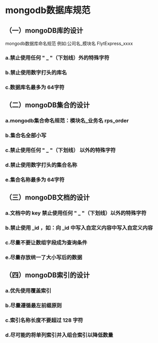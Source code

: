 # mongodb数据库规范

## （一）mongoDB库的设计

mongodb数据库命名规范 例如:公司名_模块名 FlytExpress_xxxx

### a.禁止使用任何 " _ "（下划线）外的特殊字符

### b.禁止使用数字打头的库名

### c.数据库名最多为 64字符

## （二）mongoDB集合的设计

### a.mongodb集合命名规范：模块名_业务名 rps_order

### b.集合名全部小写

### c.禁止使用任何 " _ "（下划线） 以外的特殊字符

### d.禁止使用数字打头的集合名称

### e.集合名称最多为 64字符

## （三）mongoDB文档的设计

### a.文档中的 key 禁止使用任何 " _ "（下划线）以外的特殊字符

### b.禁止使用 _id ，如：向 _id 中写入自定义内容中写入自定义内容

### c.尽量不要让数组字段成为查询条件

### e.尽量存放统一了大小写后的数据

## （四）mongoDB索引的设计

### a.优先使用覆盖索引

### b.尽量遵循最左前缀原则

### c.索引名称长度不要超过 128 字符

### d.尽可能的将单列索引并入组合索引以降低数量